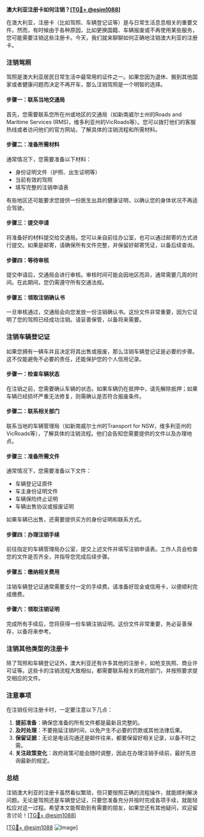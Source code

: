 **澳大利亚注册卡如何注销？[[TG💪+ @esim1088](https://t.me/s/esim1088)]**

在澳大利亚，注册卡（比如驾照、车辆登记证等）是与日常生活息息相关的重要文件。然而，有时候由于各种原因，比如更换国籍、车辆报废或不再使用某些服务，您可能需要注销这些注册卡。今天，我们就来聊聊如何正确地注销澳大利亚的注册卡。

### 注销驾照

驾照是澳大利亚居民日常生活中最常用的证件之一。如果您因为退休、搬到其他国家或者健康问题而决定不再开车，那么注销驾照是一个明智的选择。

#### 步骤一：联系当地交通局

首先，您需要联系您所在州或地区的交通局（如新南威尔士州的Roads and Maritime Services (RMS)，维多利亚州的VicRoads等）。您可以拨打他们的客服热线或者访问他们的官方网站，了解具体的注销流程和所需材料。

#### 步骤二：准备所需材料

通常情况下，您需要准备以下材料：

- 身份证明文件（护照、出生证明等）
- 当前有效的驾照
- 填写完整的注销申请表

有些地区还可能要求您提供一份医生出具的健康证明，以确认您的身体状况不再适合驾驶。

#### 步骤三：提交申请

将准备好的材料提交给交通局。您可以亲自前往办公室，也可以通过邮寄的方式进行提交。如果是邮寄，请确保所有文件完整，并保留好邮寄凭证，以备后续查询。

#### 步骤四：等待审核

提交申请后，交通局会进行审核。审核时间可能会因地区而异，通常需要几周的时间。在此期间，您仍需遵守所有交通法规。

#### 步骤五：领取注销确认书

一旦审核通过，交通局会向您发放一份注销确认书。这份文件非常重要，因为它证明了您的驾照已经成功注销。请妥善保管，以备将来需要。

### 注销车辆登记证

如果您拥有一辆车并且决定将其出售或报废，那么注销车辆登记证是必要的步骤。这不仅能避免不必要的责任，还能保护您的个人信用记录。

#### 步骤一：检查车辆状态

在注销之前，您需要确认车辆的状态。如果车辆仍在抵押中，请先解除抵押；如果车辆已经损坏严重无法修复，则需确认是否符合报废条件。

#### 步骤二：联系相关部门

联系当地的车辆管理局（如新南威尔士州的Transport for NSW，维多利亚州的VicRoads等），了解具体的注销流程。他们会告知您需要提供的文件以及办理地点。

#### 步骤三：准备所需文件

通常情况下，您需要准备以下文件：

- 车辆登记证原件
- 车主身份证明文件
- 车辆保险终止证明
- 车辆出售协议或报废证明

如果车辆已出售，还需要提供买方的身份证明和联系方式。

#### 步骤四：办理注销手续

前往指定的车辆管理局办公室，提交上述文件并填写注销申请表。工作人员会检查您的文件是否齐全，并指导您完成后续步骤。

#### 步骤五：缴纳相关费用

注销车辆登记证通常需要支付一定的手续费。请准备好现金或信用卡，以便顺利完成缴费。

#### 步骤六：领取注销证明

完成所有手续后，您将获得一份车辆注销证明。这份文件非常重要，务必妥善保存，以备将来参考。

### 注销其他类型的注册卡

除了驾照和车辆登记证外，澳大利亚还有许多其他的注册卡，如枪支执照、商业许可证等。这些卡的注销流程大致相似，都需要联系相关的政府部门，并按照要求提交相应的文件。

### 注意事项

在注销任何注册卡时，一定要注意以下几点：

1. **提前准备**：确保您准备的所有文件都是最新且完整的。
2. **及时处理**：不要拖延注销时间，以免产生不必要的罚款或其他法律后果。
3. **保留证据**：无论是电话沟通还是邮件往来，都要保留好相关记录，以备不时之需。
4. **关注政策变化**：政府政策可能会随时调整，因此在办理注销手续前，最好先咨询最新的规定。

### 总结

注销澳大利亚的注册卡虽然看似繁琐，但只要按照正确的流程操作，就能顺利解决问题。无论是驾照还是车辆登记证，只要您准备充分并按时完成各项手续，就能轻松应对这一过程。希望本文能帮助到有需要的朋友，如果您还有其他疑问，欢迎留言讨论！[[TG💪+ @esim1088](https://t.me/s/esim1088)]

[[TG💪+ @esim1088](https://t.me/s/esim1088) ![Image](https://i.postimg.cc/4NQfJmqS/Snipaste-2025-05-13-00-14-12.png)]